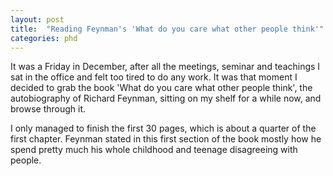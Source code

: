 ```yaml
---
layout: post
title:  "Reading Feynman's 'What do you care what other people think'"
categories: phd
---
```

It was a Friday in December, after all the meetings, seminar and teachings I sat in the office and felt too tired to do any work. It was that moment I decided to grab the book 'What do you care what other people think', the autobiography of Richard Feynman, sitting on my shelf for a while now, and browse through it. 

I only managed to finish the first 30 pages, which is about a quarter of the first chapter. Feynman stated in this first section of the book mostly how he spend pretty much his whole childhood and teenage disagreeing with people.



